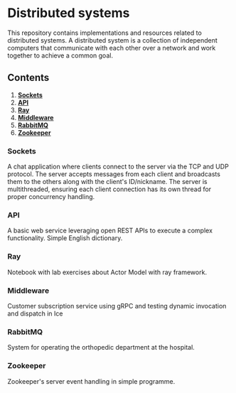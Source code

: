 # Distributed systems

This repository contains implementations and resources related to distributed systems. A distributed system is a collection of independent computers that communicate with each other over a network and work together to achieve a common goal.

## Contents

1. **[Sockets](#sockets/)**
2. **[API](#API)**
3. **[Ray](#Ray)**
4. **[Middleware](#Middleware)**
5. **[RabbitMQ](#RabbitMQ)**
6. **[Zookeeper](#Zookeeper)**

### Sockets

A chat application where clients connect to the server via the TCP and UDP protocol. The server accepts messages from each client and broadcasts them to the others along with the client's ID/nickname. The server is multithreaded, ensuring each client connection has its own thread for proper concurrency handling.

### API

A basic web service leveraging open REST APIs to execute a complex functionality. Simple English dictionary.

### Ray

Notebook with lab exercises about Actor Model with ray framework.

### Middleware

Customer subscription service using gRPC and testing dynamic invocation and dispatch in Ice

### RabbitMQ

System for operating the orthopedic department at the hospital.

### Zookeeper

Zookeeper's server event handling in simple programme.
